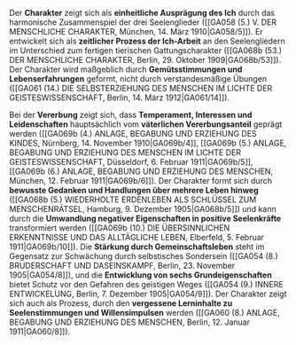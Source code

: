 
Der **Charakter** zeigt sich als **einheitliche Ausprägung des Ich** durch das harmonische Zusammenspiel der drei Seelenglieder ([[GA058 (5.) V. DER MENSCHLICHE CHARAKTER, München, 14. März 1910|GA058/5]]). Er entwickelt sich als **zeitlicher Prozess der Ich-Arbeit** an den Seelengliedern im Unterschied zum fertigen tierischen Gattungscharakter ([[GA068b (53.) DER MENSCHLICHE CHARAKTER, Berlin, 29. Oktober 1909|GA068b/53]]). Der Charakter wird maßgeblich durch **Gemütsstimmungen und Lebenserfahrungen** geformt, nicht durch verstandesmäßige Übungen ([[GA061 (14.) DIE SELBSTERZIEHUNG DES MENSCHEN IM LICHTE DER GEISTESWISSENSCHAFT, Berlin, 14. März 1912|GA061/14]]).

Bei der **Vererbung** zeigt sich, dass **Temperament, Interessen und Leidenschaften** hauptsächlich vom **väterlichen Vererbungsanteil** geprägt werden ([[GA069b (4.) ANLAGE, BEGABUNG UND ERZIEHUNG DES KINDES, Nürnberg, 14. November 1910|GA069b/4]], [[GA069b (5.) ANLAGE, BEGABUNG UND ERZIEHUNG DES MENSCHEN IM LICHTE DER GEISTESWISSENSCHAFT, Düsseldorf, 6. Februar 1911|GA069b/5]], [[GA069b (6.) ANLAGE, BEGABUNG UND ERZIEHUNG DES MENSCHEN, München, 12. Februar 1911|GA069b/6]]). Der Charakter formt sich durch **bewusste Gedanken und Handlungen über mehrere Leben hinweg** ([[GA068b (5.) WIEDERHOLTE ERDENLEBEN ALS SCHLÜSSEL ZUM MENSCHENRÄTSEL, Hamburg, 9. Dezember 1905|GA068b/5]]) und kann durch die **Umwandlung negativer Eigenschaften in positive Seelenkräfte** transformiert werden ([[GA069b (10.) DIE ÜBERSINNLICHEN ERKENNTNISSE UND DAS ALLTÄGLICHE LEBEN, Elberfeld, 5. Februar 1911|GA069b/10]]). Die **Stärkung durch Gemeinschaftsleben** steht im Gegensatz zur Schwächung durch selbstisches Sondersein ([[GA054 (8.) BRUDERSCHAFT UND DASEINSKAMPF, Berlin, 23. November 1905|GA054/8]]), und die **Entwicklung von sechs Grundeigenschaften** bietet Schutz vor den Gefahren des geistigen Weges ([[GA054 (9.) INNERE ENTWICKELUNG, Berlin, 7. Dezember 1905|GA054/9]]). Der Charakter zeigt sich auch als Prozess, durch den **vergessene Lerninhalte zu Seelenstimmungen und Willensimpulsen** werden ([[GA060 (8.) ANLAGE, BEGABUNG UND ERZIEHUNG DES MENSCHEN, Berlin, 12. Januar 1911|GA060/8]]).
